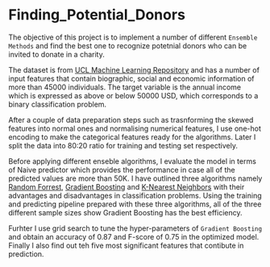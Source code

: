 # Finding_Potential_Donors

The objective of this project is to implement a number of different `Ensemble Methods` and find the best one to recognize potetnial donors who can be invited to donate in a charity.

The dataset is from [UCL Machine Learning Repository](https://archive.ics.uci.edu/ml/datasets/Census+Income) and has a number of input features that contain biographic, social and economic information of more than 45000 individuals. The target variable is the annual income which is expressed as above or below 50000 USD, which corresponds to a binary classification problem.

After a couple of data preparation steps such as trasnforming the skewed features into normal ones and normalising numerical features, I use one-hot encoding to make the categorical features ready for the algorithms. Later I split the data into 80:20 ratio for training and testing set respectively.

Before applying different enseble algorithms, I evaluate the model in terms of Naive predictor which provides the performance in case all of the predicted values are more than 50K. I have outlined three algorithms namely [Random Forrest](https://scikit-learn.org/stable/modules/generated/sklearn.ensemble.RandomForestClassifier.html), [Gradient Boosting](https://scikit-learn.org/stable/modules/generated/sklearn.ensemble.GradientBoostingClassifier.html) and [K-Nearest Neighbors](https://scikit-learn.org/stable/modules/generated/sklearn.neighbors.KNeighborsClassifier.html) with their advantages and disadvantages in classification problems. Using the training and predicting pipeline prepared with these three algorithms, all of the three different sample sizes show Gradient Boosting has the best efficiency.

Furhter I use grid search to tune the hyper-parameters of `Gradient Boosting` and obtain an accuracy of 0.87 and F-score of 0.75 in the optimized model. Finally I also find out teh five most significant features that contibute in prediction.
